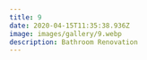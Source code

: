 ```yaml
---
title: 9
date: 2020-04-15T11:35:38.936Z
image: images/gallery/9.webp
description: Bathroom Renovation
---
```

